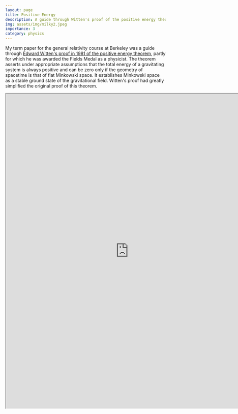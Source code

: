 ```yaml
---
layout: page
title: Positive Energy
description: A guide through Witten's proof of the positive energy theorem 
img: assets/img/milky2.jpeg
importance: 3
category: physics
---
```


My term paper for the general relativity course at Berkeley was a guide through <a href="http://personal.maths.surrey.ac.uk/st/jg0032/teaching/GLG2/Material/Witten.pdf">Edward Witten's proof in 1981 of the positive energy theorem</a>, partly for which he was awarded the Fields Medal as a physicist. The theorem asserts under appropriate assumptions that the total energy of a gravitating system is always positive and can be zero only if the geometry of spacetime is that of flat Minkowski space. It establishes Minkowski space as a stable ground state of the gravitational field. Witten's proof had greatly simplified the original proof of this theorem.

<iframe src="https://drive.google.com/file/d/1xc1EksELd5iYeYp0I4R1c3_uk7HMjYZY/preview" width="770" height="990" allow="autoplay"></iframe>
